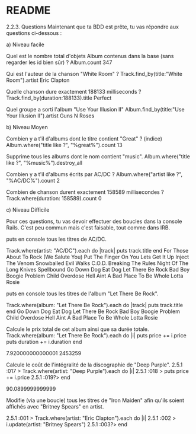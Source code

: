 # README

2.2.3. Questions
Maintenant que ta BDD est prête, tu vas répondre aux questions ci-dessous :

a) Niveau facile

Quel est le nombre total d'objets Album contenus dans la base (sans regarder les id bien sûr) ?
Album.count
347

Qui est l'auteur de la chanson "White Room" ?
Track.find_by(title:"White Room").artist
Eric Clapton

Quelle chanson dure exactement 188133 milliseconds ?
Track.find_by(duration:188133).title
Perfect

Quel groupe a sorti l'album "Use Your Illusion II" 
Album.find_by(title:"Use Your Illusion II").artist
Guns N Roses

b) Niveau Moyen

Combien y a t'il d'albums dont le titre contient "Great" ? (indice)
Album.where("title like ?", "%great%").count
13


Supprime tous les albums dont le nom contient "music".
Album.where("title like ?", "%music%").destroy_all

Combien y a t'il d'albums écrits par AC/DC ?
Album.where("artist like ?", "%AC/DC%").count
2

Combien de chanson durent exactement 158589 millisecondes ?
Track.where(duration: 158589).count
0

c) Niveau Difficile

Pour ces questions, tu vas devoir effectuer des boucles dans la console Rails. C'est peu commun mais c'est faisable, tout comme dans IRB.

puts en console tous les titres de AC/DC.

Track.where(artist: "AC/DC").each do |track| puts track.title end
For Those About To Rock (We Salute You)
Put The Finger On You
Lets Get It Up
Inject The Venom
Snowballed
Evil Walks
C.O.D.
Breaking The Rules
Night Of The Long Knives
Spellbound
Go Down
Dog Eat Dog
Let There Be Rock
Bad Boy Boogie
Problem Child
Overdose
Hell Aint A Bad Place To Be
Whole Lotta Rosie


puts en console tous les titres de l'album "Let There Be Rock".

Track.where(album: "Let There Be Rock").each do |track| puts track.title end
Go Down
Dog Eat Dog
Let There Be Rock
Bad Boy Boogie
Problem Child
Overdose
Hell Aint A Bad Place To Be
Whole Lotta Rosie


Calcule le prix total de cet album ainsi que sa durée totale.
Track.where(album: "Let There Be Rock").each do |i| 
	puts price += i.price 
  	puts duration += i.duration
end

7.920000000000001
2453259

Calcule le coût de l'intégralité de la discographie de "Deep Purple".
2.5.1 :017 > Track.where(artist: "Deep Purple").each do |i| 
2.5.1 :018 >     puts price += i.price
2.5.1 :019?>   end

90.0899999999999

Modifie (via une boucle) tous les titres de "Iron Maiden" afin qu'ils soient affichés avec "Britney Spears" en artist.

2.5.1 :001 > Track.where(artist: "Eric Clapton").each do |i| 
2.5.1 :002 >     i.update(artist: "Britney Spears")
2.5.1 :003?>   end

